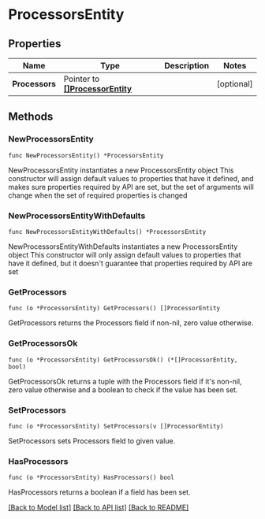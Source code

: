 # ProcessorsEntity

## Properties

Name | Type | Description | Notes
------------ | ------------- | ------------- | -------------
**Processors** | Pointer to [**[]ProcessorEntity**](ProcessorEntity.md) |  | [optional] 

## Methods

### NewProcessorsEntity

`func NewProcessorsEntity() *ProcessorsEntity`

NewProcessorsEntity instantiates a new ProcessorsEntity object
This constructor will assign default values to properties that have it defined,
and makes sure properties required by API are set, but the set of arguments
will change when the set of required properties is changed

### NewProcessorsEntityWithDefaults

`func NewProcessorsEntityWithDefaults() *ProcessorsEntity`

NewProcessorsEntityWithDefaults instantiates a new ProcessorsEntity object
This constructor will only assign default values to properties that have it defined,
but it doesn't guarantee that properties required by API are set

### GetProcessors

`func (o *ProcessorsEntity) GetProcessors() []ProcessorEntity`

GetProcessors returns the Processors field if non-nil, zero value otherwise.

### GetProcessorsOk

`func (o *ProcessorsEntity) GetProcessorsOk() (*[]ProcessorEntity, bool)`

GetProcessorsOk returns a tuple with the Processors field if it's non-nil, zero value otherwise
and a boolean to check if the value has been set.

### SetProcessors

`func (o *ProcessorsEntity) SetProcessors(v []ProcessorEntity)`

SetProcessors sets Processors field to given value.

### HasProcessors

`func (o *ProcessorsEntity) HasProcessors() bool`

HasProcessors returns a boolean if a field has been set.


[[Back to Model list]](../README.md#documentation-for-models) [[Back to API list]](../README.md#documentation-for-api-endpoints) [[Back to README]](../README.md)


